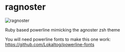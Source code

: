 ragnoster
=========

![ragnoster](http://i57.tinypic.com/t5183t.png)

Ruby based powerline mimicking the agnoster zsh theme


You will need powerline fonts to make this one work:
https://github.com/Lokaltog/powerline-fonts
